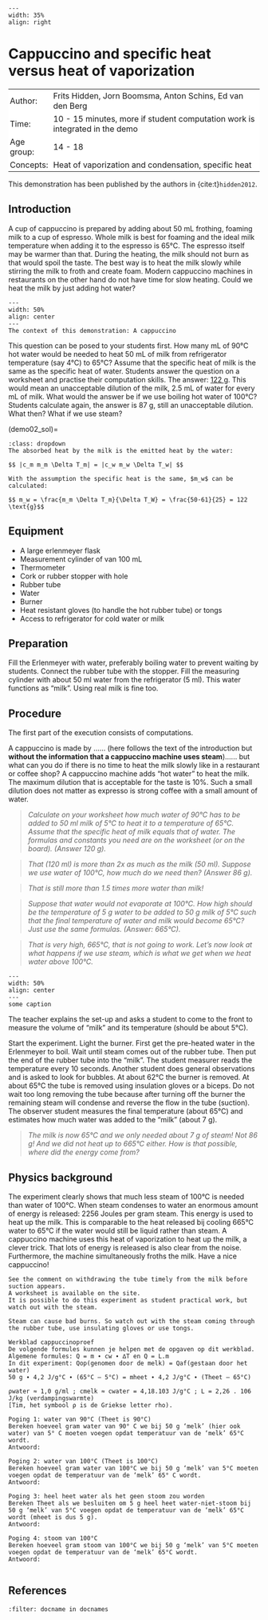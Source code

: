 ```{figure} ../../figures/ready.png
---
width: 35%
align: right
```

# Cappuccino and specific heat versus heat of vaporization

<table style="width: 100%; border-collapse: collapse; border: none;">
    <tr style="background-color: white;">
        <td style="text-align: left; padding: 3px; border: none;">Author:</td>
        <td style="text-align: left; padding: 3px; border: none;">Frits Hidden, Jorn Boomsma, Anton Schins, Ed van den Berg</td>
    </tr>
    <tr style="background-color: white;">
        <td style="text-align: left; padding: 3px; border: none;">Time:</td>
        <td style="text-align: left; padding: 3px; border: none;">10 - 15 minutes, more if student computation work is integrated in the demo</td>
    </tr>
    <tr style="background-color: white;">
        <td style="text-align: left; padding: 3px; border: none;">Age group:</td>
        <td style="text-align: left; padding: 3px; border: none;">14 - 18</td>
    </tr>
    <tr style="background-color: white;">
        <td style="text-align: left; padding: 3px; border: none;">Concepts:</td>
        <td style="text-align: left; padding: 3px; border: none;">Heat of vaporization and condensation, specific heat</td>
    </tr>
</table>

This demonstration has been published by the authors in {cite:t}`hidden2012`.

## Introduction
A cup of cappuccino is prepared by adding about 50 mL frothing, foaming milk to a cup of espresso. Whole milk is best for foaming and the ideal milk temperature when adding it to the espresso is 65°C. The espresso itself may be warmer than that. During the heating, the milk should not burn as that would spoil the taste. The best way is to heat the milk slowly while stirring the milk to froth and create foam. Modern cappuccino machines in restaurants on the other hand do not have time for slow heating. Could we heat the milk by just adding hot water?

```{figure} demo02_figure2.JPG
---
width: 50%
align: center
---
The context of this demonstration: A cappuccino
```

This question can be posed to your students first. How many mL of 90°C hot water would be needed to heat 50 mL of milk from refrigerator temperature (say 4°C) to 65°C? Assume that the specific heat of milk is the same as the specific heat of water. Students answer the question on a worksheet and practise their computation skills. The answer: [122 g](demo02_sol). This would mean an unacceptable dilution of the milk, 2.5 mL of water for every mL of milk. What would the answer be if we use boiling hot water of 100°C? Students calculate again, the answer is 87 g, still an unacceptable dilution. What then? What if we use steam?

(demo02_sol)=
``` {admonition} solution
:class: dropdown
The absorbed heat by the milk is the emitted heat by the water:

$$ |c_m m_m \Delta T_m| = |c_w m_w \Delta T_w| $$

With the assumption the specific heat is the same, $m_w$ can be calculated:

$$ m_w = \frac{m_m \Delta T_m}{\Delta T_W} = \frac{50·61}{25} = 122 \text{g}$$

```


## Equipment
* A large erlenmeyer flask
* Measurement cylinder of van 100 mL
* Thermometer
* Cork or rubber stopper with hole 
* Rubber tube
* Water
* Burner
* Heat resistant gloves (to handle the hot rubber tube) or tongs
* Access to refrigerator for cold water or milk

## Preparation
Fill the Erlenmeyer with water, preferably boiling water to prevent waiting by students. Connect the rubber tube with the stopper. Fill the measuring cylinder with about 50 ml water from the refrigerator (5 ml). This water functions as “milk”. Using real milk is fine too. 

## Procedure
The first part of the execution consists of computations. 

A cappuccino is made by ...... (here follows the text of the introduction but **without the information that a cappuccino machine uses steam**)...... but what can you do if there is no time to heat the milk slowly like in a restaurant or coffee shop? A cappuccino machine adds “hot water” to heat the milk. The maximum dilution that is acceptable for the taste is 10%. Such a small dilution does not matter as expresso is strong coffee with a small amount of water. 

> *Calculate on your worksheet how much water of 90°C has to be added to 50 ml milk of 5°C to heat it to a temperature of 65°C. Assume that the specific heat of milk equals that of water. The formulas and constants you need are on the worksheet (or on the board). (Answer 120 g).*

> *That (120 ml) is more than 2x as much as the milk (50 ml). Suppose we use water of 100°C, how much do we need then? (Answer 86 g).*

> *That is still more than 1.5 times more water than milk!*

> *Suppose that water would not evaporate at 100°C. How high should be the temperature of 5 g water to be added to 50 g milk of 5°C such that the final temperature of water and milk would become 65°C? Just use the same formulas. (Answer: 665°C).*

> *That is very high, 665°C, that is not going to work. Let’s now look at what happens if we use steam, which is what we get when we heat water above 100°C.*

```{figure} demo02_figure1.jpg
---
width: 50%
align: center
---
some caption
```

The teacher explains the set-up and asks a student to come to the front to measure the volume of “milk” and its temperature (should be about 5°C). 

Start the experiment. Light the burner. First get the pre-heated water in the Erlenmeyer to boil. Wait until steam comes out of the rubber tube. Then put the end of the rubber tube into the “milk”. The student measurer reads the temperature every 10 seconds. Another student does general observations and is asked to look for bubbles. At about 62°C the burner is removed. At about 65°C the tube is removed using insulation gloves or a biceps. Do not wait too long removing the tube because after turning off the burner the remaining steam will condense and reverse the flow in the tube (suction). The observer student measures the final temperature (about 65°C) and estimates how much water was added to the “milk” (about 7 g).

> *The milk is now 65°C and we only needed about 7 g of steam! Not 86 g!  And we did not heat up to 665°C either. How is that possible, where did the energy come from?*

## Physics background
The experiment clearly shows that much less steam of 100°C is needed than water of 100°C. When steam condenses to water an enormous amount of energy is released: 2256 Joules per gram steam. This energy is used to heat up the milk.  This is comparable to the heat released bij cooling 665°C water to 65°C if the water would still be liquid rather than steam. A cappuccino machine uses this heat of vaporization to heat up the milk, a clever trick. That lots of energy is released is also clear from the noise. Furthermore, the machine simultaneously froths the milk. Have a nice cappuccino!

```{tip}
See the comment on withdrawing the tube timely from the milk before suction appears. 
A worksheet is available on the site. 
It is possible to do this experiment as student practical work, but watch out with the steam. 
```

```{warning}
Steam can cause bad burns. So watch out with the steam coming through the rubber tube, use insulating gloves or use tongs. 
```
```{admonition} Worksheet
Werkblad cappuccinoproef
De volgende formules kunnen je helpen met de opgaven op dit werkblad.
Algemene formules: Q = m ∙ cw ∙ ∆T en Q = L.m
In dit experiment: Qop(genomen door de melk) = Qaf(gestaan door het water)
50 g ∙ 4,2 J/g°C ∙ (65°C – 5°C) = mheet ∙ 4,2 J/g°C ∙ (Theet – 65°C)

ρwater ≈ 1,0 g/ml ; cmelk ≈ cwater = 4,18.103 J/g°C ; L = 2,26 . 106 J/kg (verdampingswarmte)
[Tim, het symbool ρ is de Griekse letter rho).

Poging 1: water van 90°C (Theet is 90°C)
Bereken hoeveel gram water van 90° C we bij 50 g ‘melk’ (hier ook water) van 5° C moeten voegen opdat temperatuur van de ‘melk’ 65°C wordt.
Antwoord: 

Poging 2: water van 100°C (Theet is 100°C)
Bereken hoeveel gram water van 100°C we bij 50 g ‘melk’ van 5°C moeten voegen opdat de temperatuur van de ‘melk’ 65° C wordt.
Antwoord: 

Poging 3: heel heet water als het geen stoom zou worden
Bereken Theet als we besluiten om 5 g heel heet water-niet-stoom bij 50 g ‘melk’ van 5°C voegen opdat de temperatuur van de ‘melk’ 65°C wordt (mheet is dus 5 g).
Antwoord: 
 
Poging 4: stoom van 100°C
Bereken hoeveel gram stoom van 100°C we bij 50 g ‘melk’ van 5°C moeten voegen opdat de temperatuur van de ‘melk’ 65°C wordt.
Antwoord: 


```

## References
```{bibliography}
:filter: docname in docnames
```
